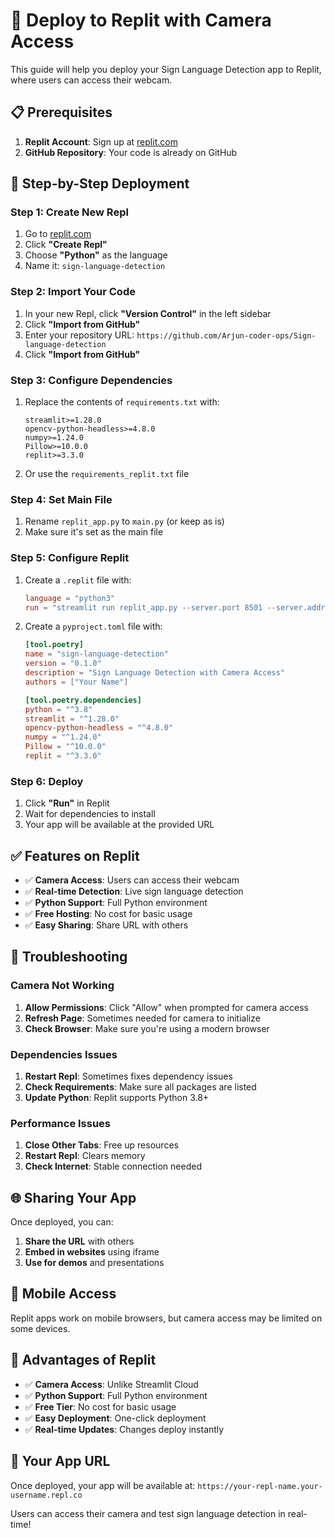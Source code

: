 # 🚀 Deploy to Replit with Camera Access

This guide will help you deploy your Sign Language Detection app to Replit, where users can access their webcam.

## 📋 Prerequisites

1. **Replit Account**: Sign up at [replit.com](https://replit.com)
2. **GitHub Repository**: Your code is already on GitHub

## 🎯 Step-by-Step Deployment

### Step 1: Create New Repl
1. Go to [replit.com](https://replit.com)
2. Click **"Create Repl"**
3. Choose **"Python"** as the language
4. Name it: `sign-language-detection`

### Step 2: Import Your Code
1. In your new Repl, click **"Version Control"** in the left sidebar
2. Click **"Import from GitHub"**
3. Enter your repository URL: `https://github.com/Arjun-coder-ops/Sign-language-detection`
4. Click **"Import from GitHub"**

### Step 3: Configure Dependencies
1. Replace the contents of `requirements.txt` with:
   ```
   streamlit>=1.28.0
   opencv-python-headless>=4.8.0
   numpy>=1.24.0
   Pillow>=10.0.0
   replit>=3.3.0
   ```

2. Or use the `requirements_replit.txt` file

### Step 4: Set Main File
1. Rename `replit_app.py` to `main.py` (or keep as is)
2. Make sure it's set as the main file

### Step 5: Configure Replit
1. Create a `.replit` file with:
   ```toml
   language = "python3"
   run = "streamlit run replit_app.py --server.port 8501 --server.address 0.0.0.0"
   ```

2. Create a `pyproject.toml` file with:
   ```toml
   [tool.poetry]
   name = "sign-language-detection"
   version = "0.1.0"
   description = "Sign Language Detection with Camera Access"
   authors = ["Your Name"]

   [tool.poetry.dependencies]
   python = "^3.8"
   streamlit = "^1.28.0"
   opencv-python-headless = "^4.8.0"
   numpy = "^1.24.0"
   Pillow = "^10.0.0"
   replit = "^3.3.0"
   ```

### Step 6: Deploy
1. Click **"Run"** in Replit
2. Wait for dependencies to install
3. Your app will be available at the provided URL

## ✅ Features on Replit

- ✅ **Camera Access**: Users can access their webcam
- ✅ **Real-time Detection**: Live sign language detection
- ✅ **Python Support**: Full Python environment
- ✅ **Free Hosting**: No cost for basic usage
- ✅ **Easy Sharing**: Share URL with others

## 🔧 Troubleshooting

### Camera Not Working
1. **Allow Permissions**: Click "Allow" when prompted for camera access
2. **Refresh Page**: Sometimes needed for camera to initialize
3. **Check Browser**: Make sure you're using a modern browser

### Dependencies Issues
1. **Restart Repl**: Sometimes fixes dependency issues
2. **Check Requirements**: Make sure all packages are listed
3. **Update Python**: Replit supports Python 3.8+

### Performance Issues
1. **Close Other Tabs**: Free up resources
2. **Restart Repl**: Clears memory
3. **Check Internet**: Stable connection needed

## 🌐 Sharing Your App

Once deployed, you can:
1. **Share the URL** with others
2. **Embed in websites** using iframe
3. **Use for demos** and presentations

## 📱 Mobile Access

Replit apps work on mobile browsers, but camera access may be limited on some devices.

## 🎯 Advantages of Replit

- ✅ **Camera Access**: Unlike Streamlit Cloud
- ✅ **Python Support**: Full Python environment
- ✅ **Free Tier**: No cost for basic usage
- ✅ **Easy Deployment**: One-click deployment
- ✅ **Real-time Updates**: Changes deploy instantly

## 🔗 Your App URL

Once deployed, your app will be available at:
`https://your-repl-name.your-username.repl.co`

Users can access their camera and test sign language detection in real-time! 